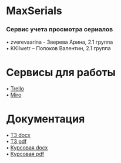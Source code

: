 # MaxSerials

### Сервис учета просмотра сериалов
• zverevaarina - Зверева Арина, 2.1 группа <br>
• KKllwetr – Попоков Валентин, 2.1 группа <br>
# Сервисы для работы
• [Trello](https://www.figma.com/file/9dYUF3Qt3OBmXRoGAD1ltf/ТП-..) <br>
• [Miro](https://miro.com/app/board/o9J_kuhJQMs=/)
# Документация
• [ТЗ docx](https://github.com/zverevaarina/MaxSerials/blob/maste..) <br>
• [ТЗ pdf](https://github.com/zverevaarina/MaxSerials/blob/maste..) <br>
• [Курсовая docx](https://github.com/zverevaarina/MaxSerials/blob/maste..) <br>
• [Курсовая pdf](https://github.com/zverevaarina/MaxSerials/blob/maste..) <br>